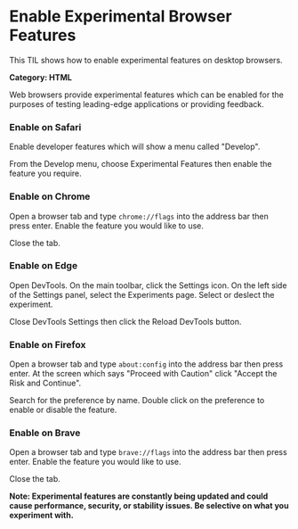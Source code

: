 # Enable Experimental Browser Features

This TIL shows how to enable experimental features on desktop browsers.

__Category: HTML__

Web browsers provide experimental features which can be enabled for the purposes of testing leading-edge applications or providing feedback.

### Enable on Safari

Enable developer features which will show a menu called "Develop".

From the Develop menu, choose Experimental Features then enable the feature you require.

### Enable on Chrome

Open a browser tab and type `chrome://flags` into the address bar then press enter. Enable the feature you would like to use.

Close the tab.

### Enable on Edge

Open DevTools. On the main toolbar, click the Settings icon. On the left side of the Settings panel, select the Experiments page. Select or deslect the experiment.

Close DevTools Settings then click the Reload DevTools button.

### Enable on Firefox

Open a browser tab and type `about:config` into the address bar then press enter. At the screen which says "Proceed with Caution" click "Accept the Risk and Continue".

Search for the preference by name. Double click on the preference to enable or disable the feature. 

### Enable on Brave

Open a browser tab and type `brave://flags` into the address bar then press enter. Enable the feature you would like to use.

Close the tab.

__Note: Experimental features are constantly being updated and could cause performance, security, or stability issues. Be selective on what you experiment with.__
